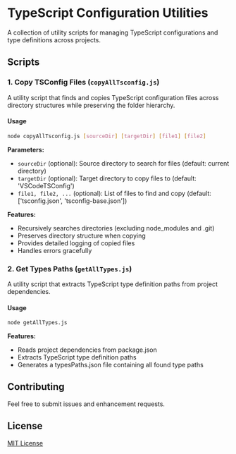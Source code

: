 # TypeScript Configuration Utilities

A collection of utility scripts for managing TypeScript configurations and type definitions across projects.

## Scripts

### 1. Copy TSConfig Files (`copyAllTsconfig.js`)

A utility script that finds and copies TypeScript configuration files across directory structures while preserving the folder hierarchy.

#### Usage

```bash
node copyAllTsconfig.js [sourceDir] [targetDir] [file1] [file2]
```

**Parameters:**
- `sourceDir` (optional): Source directory to search for files (default: current directory)
- `targetDir` (optional): Target directory to copy files to (default: 'VSCodeTSConfig')
- `file1, file2, ...` (optional): List of files to find and copy (default: ['tsconfig.json', 'tsconfig-base.json'])

**Features:**
- Recursively searches directories (excluding node_modules and .git)
- Preserves directory structure when copying
- Provides detailed logging of copied files
- Handles errors gracefully

### 2. Get Types Paths (`getAllTypes.js`)

A utility script that extracts TypeScript type definition paths from project dependencies.

#### Usage

```bash
node getAllTypes.js
```

**Features:**
- Reads project dependencies from package.json
- Extracts TypeScript type definition paths
- Generates a typesPaths.json file containing all found type paths


## Contributing

Feel free to submit issues and enhancement requests.

## License

[MIT License](LICENSE)